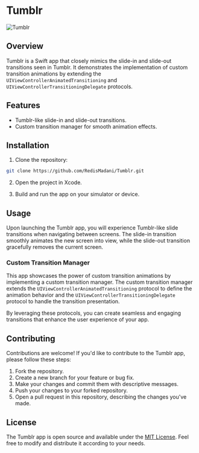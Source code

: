 # Tumblr

![Tumblr](https://github.com/RedisMadani/Tumblr/assets/136177376/cabc8306-8eeb-48c1-bfa9-fc86e12a1684)

## Overview
Tumblr is a Swift app that closely mimics the slide-in and slide-out transitions seen in Tumblr. It demonstrates the implementation of custom transition animations by extending the `UIViewControllerAnimatedTransitioning` and `UIViewControllerTransitioningDelegate` protocols.

## Features
- Tumblr-like slide-in and slide-out transitions.
- Custom transition manager for smooth animation effects.

## Installation
1. Clone the repository:

```bash
git clone https://github.com/RedisMadani/Tumblr.git
```

2. Open the project in Xcode.

3. Build and run the app on your simulator or device.

## Usage
Upon launching the Tumblr app, you will experience Tumblr-like slide transitions when navigating between screens. The slide-in transition smoothly animates the new screen into view, while the slide-out transition gracefully removes the current screen.

### Custom Transition Manager
This app showcases the power of custom transition animations by implementing a custom transition manager. The custom transition manager extends the `UIViewControllerAnimatedTransitioning` protocol to define the animation behavior and the `UIViewControllerTransitioningDelegate` protocol to handle the transition presentation.

By leveraging these protocols, you can create seamless and engaging transitions that enhance the user experience of your app.

## Contributing
Contributions are welcome! If you'd like to contribute to the Tumblr app, please follow these steps:

1. Fork the repository.
2. Create a new branch for your feature or bug fix.
3. Make your changes and commit them with descriptive messages.
4. Push your changes to your forked repository.
5. Open a pull request in this repository, describing the changes you've made.

## License
The Tumblr app is open source and available under the [MIT License](LICENSE). Feel free to modify and distribute it according to your needs.
